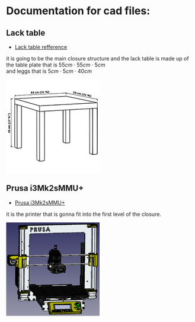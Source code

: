 # Documentation for cad files:

## Lack table
- [Lack table refference](https://www.ikea.com/no/no/p/lack-bord-brunsvart-80104268/#content)

it is going to be the main closure structure and the lack table is made up of the table plate that is $55 cm \cdot 55 cm \cdot 5 cm$  
and leggs that is $5 cm \cdot 5 cm \cdot 40 cm$

<img src="/cad/pictures/q7Eq5F01.svg" style="width:50%; display: block; background-color: transparent;"/>

## Prusa i3Mk2sMMU+
- [Prusa i3Mk2sMMU+]()

it is the printer that is gonna fit into the first level of the closure.

<img src="/cad/pictures/i3Mk3S.png" style="width:50%; display: block; background-color: transparent;"/>